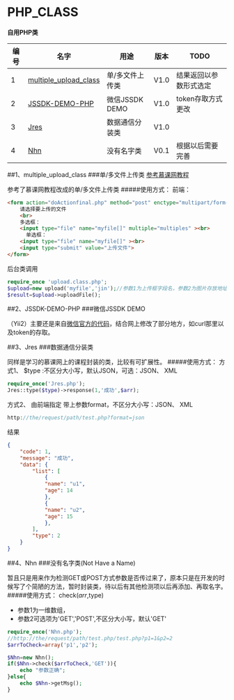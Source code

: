 # PHP_CLASS

**自用PHP类**

| 编号 | 名字 | 用途 | 版本 | TODO |
|------| ---- |------| -----|------|
|1|[multiple_upload_class](#1multiple_upload_class)| 单/多文件上传类 |V1.0 |结果返回以参数形式选定|
|2|[JSSDK-DEMO-PHP](#2jssdk-demo-php)|微信JSSDK DEMO|V1.0 |token存取方式更改|
|3|[Jres](#3jres)|数据通信分装类|V1.0 ||
|4|[Nhn](#4nhn)|没有名字类|V0.1 |根据以后需要完善|

##1、multiple_upload_class
###单/多文件上传类
[参考慕课网教程](http://www.imooc.com/learn/219)

参考了慕课网教程改成的单/多文件上传类
#####使用方式：
前端：
```HTML
<form action="doActionfinal.php" method="post" enctype="multipart/form-data">
    请选择要上传的文件
    <br>
    多选框：
    <input type="file" name="myfile[]" multiple="multiples" ><br>
	  单选框：
    <input type="file" name="myfile[]" ><br>
    <input type="submit" value="上传文件">
</form>
```
后台类调用
```PHP
require_once 'upload.class.php';
$upload=new upload('myfile','jin');//参数1为上传框字段名，参数2为图片存放地址文件夹名
$result=$upload->uploadFile();
```


##2、JSSDK-DEMO-PHP
###微信JSSDK DEMO

（Yii2）主要还是来自[微信官方的代码]( https://mp.weixin.qq.com/wiki/7/aaa137b55fb2e0456bf8dd9148dd613f.html#.E9.99.84.E5.BD.956-DEMO.E9.A1.B5.E9.9D.A2.E5.92.8C.E7.A4.BA.E4.BE.8B.E4.BB.A3.E7.A0.81)，结合网上修改了部分地方，如curl那里以及token的存取。

##3、Jres
###数据通信分装类

同样是学习的慕课网上的课程封装的类，比较有可扩展性。
#####使用方式：
方式1、
$type :不区分大小写，默认JSON，可选：JSON、 XML
```php
require_once('Jres.php');
Jres::type($type)->response(1,'成功',$arr);
```
方式2、
由前端指定
带上参数format，不区分大小写：JSON、 XML
```php
http://the/request/path/test.php?format=json
```
结果
```json
{
    "code": 1,
    "message": "成功",
    "data": {
        "list": [
            {
            "name": "u1",
            "age": 14
            },
            {
            "name": "u2",
            "age": 15
            },
        ],
        "type": 2
    }
}
```
##4、Nhn
###没有名字类(Not Have a Name)

暂且只是用来作为检测GET或POST方式参数是否传过来了，原本只是在开发的时候写了个简陋的方法，暂时封装类，待以后有其他检测项以后再添加、再取名字。
#####使用方式：
check($arr,$type) 

- 参数1为一维数组，
- 参数2可选项为'GET','POST',不区分大小写，默认'GET'

```php
require_once('Nhn.php');
//http://the/request/path/test.php/test.php?p1=1&p2=2
$arrToCheck=array('p1','p2');

$Nhn=new Nhn();
if($Nhn->check($arrToCheck,'GET')){
    echo "参数正确";
}else{
    echo $Nhn->getMsg();
}
```
